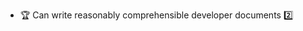 * <span id="outcome-explain">:trophy: Can write reasonably comprehensible developer documents :two:</span>

